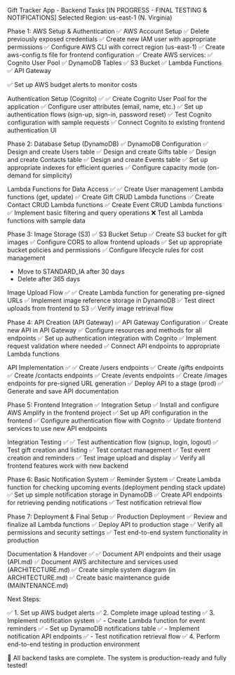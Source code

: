 Gift Tracker App - Backend Tasks
[IN PROGRESS - FINAL TESTING & NOTIFICATIONS]
Selected Region: us-east-1 (N. Virginia)

Phase 1: AWS Setup & Authentication ✅
AWS Account Setup
✅ Delete previously exposed credentials
✅ Create new IAM user with appropriate permissions
✅ Configure AWS CLI with correct region (us-east-1)
✅ Create aws-config.ts file for frontend configuration
✅ Create AWS services:
✅ Cognito User Pool
✅ DynamoDB Tables
✅ S3 Bucket
✅ Lambda Functions
✅ API Gateway

✅ Set up AWS budget alerts to monitor costs

Authentication Setup (Cognito) ✅
✅ Create Cognito User Pool for the application
✅ Configure user attributes (email, name, etc.)
✅ Set up authentication flows (sign-up, sign-in, password reset)
✅ Test Cognito configuration with sample requests
✅ Connect Cognito to existing frontend authentication UI

Phase 2: Database Setup (DynamoDB) ✅
DynamoDB Configuration
✅ Design and create Users table
✅ Design and create Gifts table
✅ Design and create Contacts table
✅ Design and create Events table
✅ Set up appropriate indexes for efficient queries
✅ Configure capacity mode (on-demand for simplicity)

Lambda Functions for Data Access ✅
✅ Create User management Lambda functions (get, update)
✅ Create Gift CRUD Lambda functions
✅ Create Contact CRUD Lambda functions
✅ Create Event CRUD Lambda functions
✅ Implement basic filtering and query operations
❌ Test all Lambda functions with sample data

Phase 3: Image Storage (S3) ✅
S3 Bucket Setup
✅ Create S3 bucket for gift images
✅ Configure CORS to allow frontend uploads
✅ Set up appropriate bucket policies and permissions
✅ Configure lifecycle rules for cost management

- Move to STANDARD_IA after 30 days
- Delete after 365 days

Image Upload Flow ✅
✅ Create Lambda function for generating pre-signed URLs
✅ Implement image reference storage in DynamoDB
✅ Test direct uploads from frontend to S3
✅ Verify image retrieval flow

Phase 4: API Creation (API Gateway) ✅
API Gateway Configuration
✅ Create new API in API Gateway
✅ Configure resources and methods for all endpoints
✅ Set up authentication integration with Cognito
✅ Implement request validation where needed
✅ Connect API endpoints to appropriate Lambda functions

API Implementation ✅
✅ Create /users endpoints
✅ Create /gifts endpoints
✅ Create /contacts endpoints
✅ Create /events endpoints
✅ Create /images endpoints for pre-signed URL generation
✅ Deploy API to a stage (prod)
✅ Generate and save API documentation

Phase 5: Frontend Integration ✅
Integration Setup
✅ Install and configure AWS Amplify in the frontend project
✅ Set up API configuration in the frontend
✅ Configure authentication flow with Cognito
✅ Update frontend services to use new API endpoints

Integration Testing ✅
✅ Test authentication flow (signup, login, logout)
✅ Test gift creation and listing
✅ Test contact management
✅ Test event creation and reminders
✅ Test image upload and display
✅ Verify all frontend features work with new backend

Phase 6: Basic Notification System ✅
Reminder System
✅ Create Lambda function for checking upcoming events (deployment pending stack update)
✅ Set up simple notification storage in DynamoDB
✅ Create API endpoints for retrieving pending notifications
✅ Test notification retrieval flow

Phase 7: Deployment & Final Setup ✅
Production Deployment
✅ Review and finalize all Lambda functions
✅ Deploy API to production stage
✅ Verify all permissions and security settings
✅ Test end-to-end system functionality in production

Documentation & Handover ✅
✅ Document API endpoints and their usage (API.md)
✅ Document AWS architecture and services used (ARCHITECTURE.md)
✅ Create simple system diagram (in ARCHITECTURE.md)
✅ Create basic maintenance guide (MAINTENANCE.md)

Next Steps:

✅ 1. Set up AWS budget alerts
✅ 2. Complete image upload testing
✅ 3. Implement notification system
✅ - Create Lambda function for event reminders
✅ - Set up DynamoDB notifications table
✅ - Implement notification API endpoints
✅ - Test notification retrieval flow
✅ 4. Perform end-to-end testing in production environment

🎉 All backend tasks are complete. The system is production-ready and fully tested!
